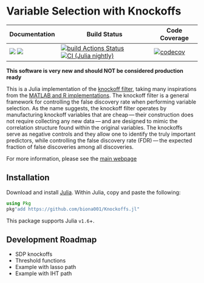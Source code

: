 # Variable Selection with Knockoffs

| **Documentation** | **Build Status** | **Code Coverage**  |
|-------------------|------------------|--------------------|
| [![](https://img.shields.io/badge/docs-latest-blue.svg)](https://biona001.github.io/Knockoffs.jl/dev/) [![](https://img.shields.io/badge/docs-stable-blue.svg)](https://biona001.github.io/Knockoffs.jl/stable/) | [![build Actions Status](https://github.com/biona001/Knockoffs.jl/workflows/CI/badge.svg)](https://github.com/biona001/Knockoffs.jl/actions) [![CI (Julia nightly)](https://github.com/biona001/Knockoffs.jl/workflows/JuliaNightly/badge.svg)](https://github.com/biona001/Knockoffs.jl/actions/workflows/JuliaNightly.yml) | [![codecov](https://codecov.io/gh/biona001/Knockoffs.jl/branch/master/graph/badge.svg?token=YyPqiFpIM1)](https://codecov.io/gh/biona001/Knockoffs.jl) |

**This software is very new and should NOT be considered production ready**

This is a Julia implementation of the [knockoff filter](https://projecteuclid.org/journals/annals-of-statistics/volume-43/issue-5/Controlling-the-false-discovery-rate-via-knockoffs/10.1214/15-AOS1337.full), taking many inspirations from the [MATLAB and R implementations](https://github.com/msesia/knockoff-filter). The knockoff filter is a general framework for controlling the false discovery rate when performing variable selection. As the name suggests, the knockoff filter operates by manufacturing knockoff variables that are cheap — their construction does not require collecting any new data — and are designed to mimic the correlation structure found within the original variables. The knockoffs serve as negative controls and they allow one to identify the truly important predictors, while controlling the false discovery rate (FDR) — the expected fraction of false discoveries among all discoveries.

For more information, please see the [main webpage](https://web.stanford.edu/group/candes/knockoffs/)

## Installation

Download and install [Julia](https://julialang.org/downloads/). Within Julia, copy and paste the following: 
```julia
using Pkg
pkg"add https://github.com/biona001/Knockoffs.jl"
```
This package supports Julia `v1.6`+. 

## Development Roadmap

+ SDP knockoffs
+ Threshold functions
+ Example with lasso path
+ Example with IHT path
